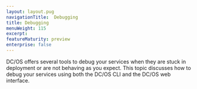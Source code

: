 ```yaml
---
layout: layout.pug
navigationTitle:  Debugging
title: Debugging
menuWeight: 115
excerpt:
featureMaturity: preview
enterprise: false
---
```


<!-- This source repo for this topic is https://github.com/dcos/dcos-docs -->


DC/OS offers several tools to debug your services when they are stuck in deployment or are not behaving as you expect. This topic discusses how to debug your services using both the DC/OS CLI and the DC/OS web interface.
